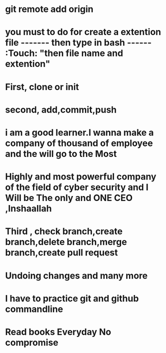 # git remote add origin 
#  you must to do for create a extention file ------- then type in bash ------ :Touch: "then file name and extention"
# First, clone or init 
# second, add,commit,push 
# i am a good learner.I wanna make a company of thousand of employee and the will go to the Most 
# Highly and most powerful company of the field of cyber security and I Will be The only and ONE CEO ,Inshaallah 
# Third , check branch,create branch,delete branch,merge branch,create pull request 
# Undoing changes and many more 
# I have to practice git and github commandline 
# Read books Everyday No compromise 